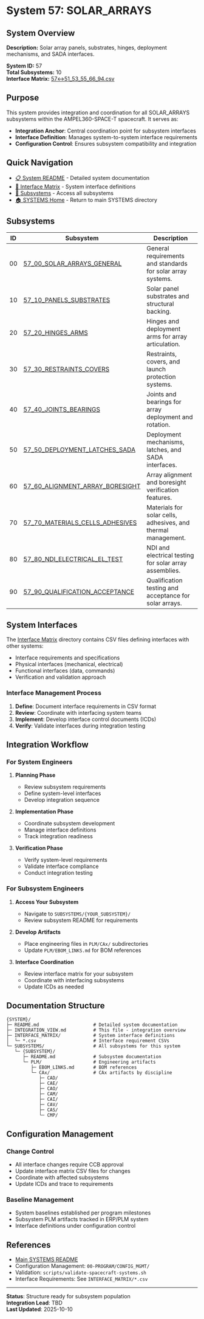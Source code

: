 # System 57: SOLAR_ARRAYS

## System Overview

**Description:** Solar array panels, substrates, hinges, deployment mechanisms, and SADA interfaces.

**System ID:** 57  
**Total Subsystems:** 10  
**Interface Matrix:** [57↔51_53_55_66_94.csv](./INTERFACE_MATRIX/57↔51_53_55_66_94.csv)

## Purpose

This system provides integration and coordination for all SOLAR_ARRAYS subsystems within the AMPEL360-SPACE-T spacecraft. It serves as:

- **Integration Anchor**: Central coordination point for subsystem interfaces
- **Interface Definition**: Manages system-to-system interface requirements
- **Configuration Control**: Ensures subsystem compatibility and integration

## Quick Navigation

- [📋 System README](./README.md) - Detailed system documentation
- [🔗 Interface Matrix](./INTERFACE_MATRIX/) - System interface definitions
- [📂 Subsystems](./SUBSYSTEMS/) - Access all subsystems
- [🏠 SYSTEMS Home](../README.md) - Return to main SYSTEMS directory

## Subsystems

| ID | Subsystem | Description |
|----|-----------|-------------|
| 00 | [57_00_SOLAR_ARRAYS_GENERAL](./SUBSYSTEMS/57_00_SOLAR_ARRAYS_GENERAL/) | General requirements and standards for solar array systems. |
| 10 | [57_10_PANELS_SUBSTRATES](./SUBSYSTEMS/57_10_PANELS_SUBSTRATES/) | Solar panel substrates and structural backing. |
| 20 | [57_20_HINGES_ARMS](./SUBSYSTEMS/57_20_HINGES_ARMS/) | Hinges and deployment arms for array articulation. |
| 30 | [57_30_RESTRAINTS_COVERS](./SUBSYSTEMS/57_30_RESTRAINTS_COVERS/) | Restraints, covers, and launch protection systems. |
| 40 | [57_40_JOINTS_BEARINGS](./SUBSYSTEMS/57_40_JOINTS_BEARINGS/) | Joints and bearings for array deployment and rotation. |
| 50 | [57_50_DEPLOYMENT_LATCHES_SADA](./SUBSYSTEMS/57_50_DEPLOYMENT_LATCHES_SADA/) | Deployment mechanisms, latches, and SADA interfaces. |
| 60 | [57_60_ALIGNMENT_ARRAY_BORESIGHT](./SUBSYSTEMS/57_60_ALIGNMENT_ARRAY_BORESIGHT/) | Array alignment and boresight verification features. |
| 70 | [57_70_MATERIALS_CELLS_ADHESIVES](./SUBSYSTEMS/57_70_MATERIALS_CELLS_ADHESIVES/) | Materials for solar cells, adhesives, and thermal management. |
| 80 | [57_80_NDI_ELECTRICAL_EL_TEST](./SUBSYSTEMS/57_80_NDI_ELECTRICAL_EL_TEST/) | NDI and electrical testing for solar array assemblies. |
| 90 | [57_90_QUALIFICATION_ACCEPTANCE](./SUBSYSTEMS/57_90_QUALIFICATION_ACCEPTANCE/) | Qualification testing and acceptance for solar arrays. |

## System Interfaces

The [Interface Matrix](./INTERFACE_MATRIX/) directory contains CSV files defining interfaces with other systems:

- Interface requirements and specifications
- Physical interfaces (mechanical, electrical)
- Functional interfaces (data, commands)
- Verification and validation approach

### Interface Management Process

1. **Define**: Document interface requirements in CSV format
2. **Review**: Coordinate with interfacing system teams
3. **Implement**: Develop interface control documents (ICDs)
4. **Verify**: Validate interfaces during integration testing

## Integration Workflow

### For System Engineers

1. **Planning Phase**
   - Review subsystem requirements
   - Define system-level interfaces
   - Develop integration sequence

2. **Implementation Phase**
   - Coordinate subsystem development
   - Manage interface definitions
   - Track integration readiness

3. **Verification Phase**
   - Verify system-level requirements
   - Validate interface compliance
   - Conduct integration testing

### For Subsystem Engineers

1. **Access Your Subsystem**
   - Navigate to `SUBSYSTEMS/{YOUR_SUBSYSTEM}/`
   - Review subsystem README for requirements

2. **Develop Artifacts**
   - Place engineering files in `PLM/CAx/` subdirectories
   - Update `PLM/EBOM_LINKS.md` for BOM references

3. **Interface Coordination**
   - Review interface matrix for your subsystem
   - Coordinate with interfacing subsystems
   - Update ICDs as needed

## Documentation Structure

```
{SYSTEM}/
├─ README.md                    # Detailed system documentation
├─ INTEGRATION_VIEW.md          # This file - integration overview
├─ INTERFACE_MATRIX/            # System interface definitions
│  └─ *.csv                     # Interface requirement CSVs
└─ SUBSYSTEMS/                  # All subsystems for this system
   └─ {SUBSYSTEM}/
      ├─ README.md              # Subsystem documentation
      └─ PLM/                   # Engineering artifacts
         ├─ EBOM_LINKS.md       # BOM references
         └─ CAx/                # CAx artifacts by discipline
            ├─ CAD/
            ├─ CAE/
            ├─ CAO/
            ├─ CAM/
            ├─ CAI/
            ├─ CAV/
            ├─ CAS/
            └─ CMP/
```

## Configuration Management

### Change Control

- All interface changes require CCB approval
- Update interface matrix CSV files for changes
- Coordinate with affected subsystems
- Update ICDs and trace to requirements

### Baseline Management

- System baselines established per program milestones
- Subsystem PLM artifacts tracked in ERP/PLM system
- Interface definitions under configuration control

## References

- [Main SYSTEMS README](../README.md)
- Configuration Management: `00-PROGRAM/CONFIG_MGMT/`
- Validation: `scripts/validate-spacecraft-systems.sh`
- Interface Requirements: See `INTERFACE_MATRIX/*.csv`

---

**Status**: Structure ready for subsystem population  
**Integration Lead**: TBD  
**Last Updated**: 2025-10-10
